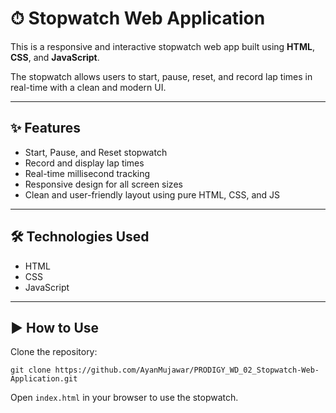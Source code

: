 # ⏱ Stopwatch Web Application

This is a responsive and interactive stopwatch web app built using **HTML**, **CSS**, and **JavaScript**.

The stopwatch allows users to start, pause, reset, and record lap times in real-time with a clean and modern UI.

---

## ✨ Features

- Start, Pause, and Reset stopwatch  
- Record and display lap times  
- Real-time millisecond tracking  
- Responsive design for all screen sizes  
- Clean and user-friendly layout using pure HTML, CSS, and JS

---

## 🛠 Technologies Used

- HTML  
- CSS  
- JavaScript

---

## ▶️ How to Use

Clone the repository:

```
git clone https://github.com/AyanMujawar/PRODIGY_WD_02_Stopwatch-Web-Application.git
```
Open ```index.html``` in your browser to use the stopwatch.
